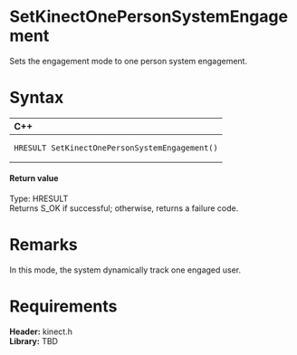 SetKinectOnePersonSystemEngagement  
==================================  

Sets the engagement mode to one person system engagement. <span id="syntaxSection"></span>

Syntax  
======  

<table>
<colgroup>
<col width="100%" />
</colgroup>
<thead>
<tr class="header">
<th align="left">C++</th>
</tr>
</thead>
<tbody>
<tr class="odd">
<td align="left"><pre><code>HRESULT SetKinectOnePersonSystemEngagement()</code></pre></td>
</tr>
</tbody>
</table>

<span id="ID4EN"></span>
#### Return value  

Type: HRESULT  
Returns S\_OK if successful; otherwise, returns a failure code.  

<span id="remarks"></span>

Remarks  
=======  

In this mode, the system dynamically track one engaged user.  

<span id="requirements"></span>

Requirements  
============  

**Header:** kinect.h  
**Library:** TBD  



<!--Please do not edit the data in the comment block below.-->
<!--
TOCTitle : SetKinectOnePersonSystemEngagement
RLTitle : SetKinectOnePersonSystemEngagement
KeywordK : SetKinectOnePersonSystemEngagement
KeywordF : SetKinectOnePersonSystemEngagement
KeywordF : Microsoft.Kinect.kinect.SetKinectOnePersonSystemEngagement
KeywordA : M:Microsoft.Kinect.kinect.SetKinectOnePersonSystemEngagement
AssetID : M:Microsoft.Kinect.kinect.SetKinectOnePersonSystemEngagement
Locale : en-us
CommunityContent : 1
APIType : Managed
APILocation : 
APIName : Microsoft.Kinect.kinect.SetKinectOnePersonSystemEngagement
TargetOS : Windows
TopicType : kbSyntax
DevLang : C++
DocSet : K4Wv2
ProjType : K4Wv2Proj
Technology : Kinect for Windows
Product : Kinect for Windows SDK v2
productversion : 20
-->
